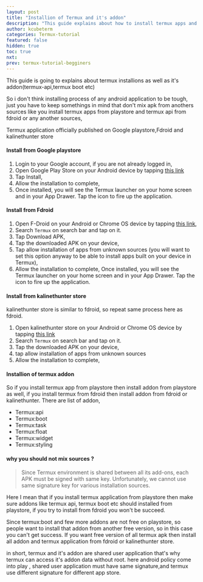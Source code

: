 ```yaml
---
layout: post
title: "Installion of Termux and it's addon"
description: "This guide explains about how to install termux apps and its addon lime termux api without any errors and tell that what are sources of errors while installing termux apps"
author: kcubeterm
categories: Termux-tutorial
featured: false
hidden: true
toc: true
nxt:
prev: termux-tutorial-begginers
---
```

This guide is going to explains about termux installions as well as it's addon(termux-api,termux boot etc)

So i don't think installing process of any android application to be tough, just you have to keep somethings in mind that don't mix apk from anothers sources like you install termux apps from playstore and termux api from fdroid or any another sources,

Termux application officially published on Google playstore,Fdroid and kalinethunter store
#### Install from Google playstore
1. Login to your Google account, if you are not already logged in,
2. Open Google Play Store on your Android device by tapping [this link](https://play.google.com/store/apps/details?id=com.termux)
3. Tap Install,
4. Allow the installation to complete,
5. Once installed, you will see the Termux launcher on your home screen and in your App Drawer. Tap the icon to fire up the application.


#### Install from Fdroid
1. Open F-Droid on your Android or Chrome OS device by tapping [this link](https://f-droid.org/repository/browse/?fdid=com.termux),
2. Search `Termux` on search bar and tap on it.
3. Tap Download APK,
4. Tap the downloaded APK on your device,
5. Tap allow installation of apps from unknown sources (you will want to set this option anyway to be able to install apps built on your device in Termux),
6. Allow the installation to complete,
Once installed, you will see the Termux launcher on your home screen and in your App Drawer. Tap the icon to fire up the application.

#### Install from kalinethunter store
kalinethunter store is similar to fdroid, so repeat same process here as fdroid.

1. Open kalinethunter store  on your Android or Chrome OS device by tapping [this link](https://store.nethunter.com/en/packages/)
2. Search `Termux` on search bar and tap on it.
3. Tap the downloaded APK on your device,
4. tap allow installation of apps from unknown sources 
5. Allow the installation to complete,

#### Installion of termux addon
So if you install termux app from playstore then install addon from playstore as well, if you install termux from fdroid then install addon from fdroid or kalinethunter.
There are list of addon,

* Termux:api
* Termux:boot
* Termux:task
* Termux:float
* Termux:widget
* Termux:styling


#### why you should not mix sources ?
> Since Termux environment is shared between all its add-ons, each APK must be signed with same key.
>Unfortunately, we cannot use same signature key for various installation sources.

Here I mean that if you install termux application from playstore then make sure addons like termux api, termux boot etc should installed from playstore, if you try to install from fdroid you won't be succeed. 

Since termux:boot and few more addons are not free on playstore, so people want to install that addon from another free version, so in this case you can't get success.
If you want free version of all termux apk then install all addon and termux application from fdroid or kalinethunter store.

in short, termux and it's addon are shared user application that's why termux can access it's addon data without root.
here android policy come into play , shared user application must have same signature,and termux use different signature for different app store.








